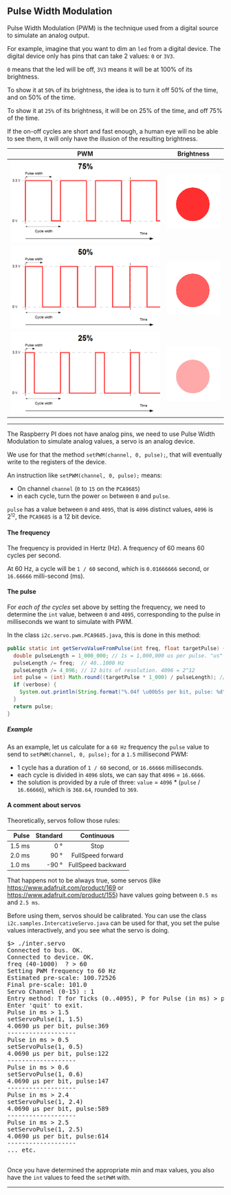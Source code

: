 ## Pulse Width Modulation

Pulse Width Modulation (PWM) is the technique used from a digital source to simulate
an analog output.

For example, imagine that you want to dim an `led` from a digital device.
The digital device only has pins that can take 2 values: `0` or `3V3`.

`0` means that the led will be off, `3V3` means it will be at 100% of its brightness.

To show it at `50%` of its brightness, the idea is to turn it off 50% of the time, and on 50% of the time.

To show it at `25%` of its brightness, it will be on 25% of the time, and off 75% of the time.

If the on-off cycles are short and fast enough, a human eye will no be able to see them, it will only have the illusion
of the resulting brightness.

| PWM | Brightness |
|:---:|:----------:|
|![75](./img/75.png)|![75](./img/75led.png)|
|![50](./img/50.png)|![50](./img/50led.png)|
|![25](./img/25.png)|![25](./img/25led.png)|

---

The Raspberry PI does not have analog pins, we need to use Pulse Width Modulation to simulate
analog values, a servo is an analog device.

We use for that the method `setPWM(channel, 0, pulse);`, that will eventually write to the registers
of the device.

An instruction like `setPWM(channel, 0, pulse);` means:
- On channel `channel` (`0` to `15` on the `PCA9685`)
- in each cycle, turn the power `on` between `0` and `pulse`.

`pulse` has a value between `0` and `4095`, that is `4096` distinct values, `4096` is 2<small><sup>12</sup></small>, the `PCA9685` is a 12 bit device.

#### The frequency
The frequency is provided in Hertz (Hz).
A frequency of 60 means 60 cycles per second.

At 60 Hz, a cycle will be `1 / 60` second, which is `0.01666666` second, or `16.66666` milli-second (ms).

#### The pulse
For _each of the cycles_ set above by setting the frequency, we need to determine the `int` value,
between `0` and `4095`, corresponding to the pulse in milliseconds we want to simulate with PWM.

In the class `i2c.servo.pwm.PCA9685.java`, this is done in this method:
```java
public static int getServoValueFromPulse(int freq, float targetPulse) {
  double pulseLength = 1_000_000; // 1s = 1,000,000 us per pulse. "us" is to be read "micro (mu) sec".
  pulseLength /= freq;  // 40..1000 Hz
  pulseLength /= 4_096; // 12 bits of resolution. 4096 = 2^12
  int pulse = (int) Math.round((targetPulse * 1_000) / pulseLength); // in millisec
  if (verbose) {
    System.out.println(String.format("%.04f \u00b5s per bit, pulse: %d", pulseLength, pulse));
  }
  return pulse;
}
```

##### Example
As an example, let us calculate for a `60 Hz` frequency the `pulse` value to send to `setPWM(channel, 0, pulse);`
for a `1.5` millisecond PWM:

- 1 cycle has a duration of `1 / 60` second, or `16.66666` milliseconds.
- each cycle is divided in `4096` slots, we can say that `4096` = `16.6666`.
- the solution is provided by a rule of three: `value` = `4096` * (`pulse` / `16.66666`), which is `368.64`, rounded to `369`.

#### A comment about servos
Theoretically, servos follow those rules:

| Pulse | Standard | Continuous |
|------:|---------:|:----------:|
| 1.5 ms |   0 &deg; | Stop |
| 2.0 ms |  90 &deg; | FullSpeed forward |
| 1.0 ms | -90 &deg; | FullSpeed backward |

That happens not to be always true, some servos (like <a href="https://www.adafruit.com/product/169">https://www.adafruit.com/product/169</a> or <a href="https://www.adafruit.com/product/155">https://www.adafruit.com/product/155</a>)
have values going between `0.5 ms` and `2.5 ms`.

Before using them, servos should be calibrated. You can use the class `i2c.samples.IntercativeServo.java` can be used for that,
you set the pulse values interactively, and you see what the servo is doing.
<pre>
$> ./inter.servo
Connected to bus. OK.
Connected to device. OK.
freq (40-1000)  ? > 60
Setting PWM frequency to 60 Hz
Estimated pre-scale: 100.72526
Final pre-scale: 101.0
Servo Channel (0-15) : 1
Entry method: T for Ticks (0..4095), P for Pulse (in ms) > p
Enter 'quit' to exit.
Pulse in ms > 1.5
setServoPulse(1, 1.5)
4.0690 &mu;s per bit, pulse:369
-------------------
Pulse in ms > 0.5
setServoPulse(1, 0.5)
4.0690 &mu;s per bit, pulse:122
-------------------
Pulse in ms > 0.6
setServoPulse(1, 0.6)
4.0690 &mu;s per bit, pulse:147
-------------------
Pulse in ms > 2.4
setServoPulse(1, 2.4)
4.0690 &mu;s per bit, pulse:589
-------------------
Pulse in ms > 2.5
setServoPulse(1, 2.5)
4.0690 &mu;s per bit, pulse:614
-------------------
... etc.

</pre>

Once you have determined the appropriate min and max values, you also have the `int` values
to feed the `setPWM` with.

---
